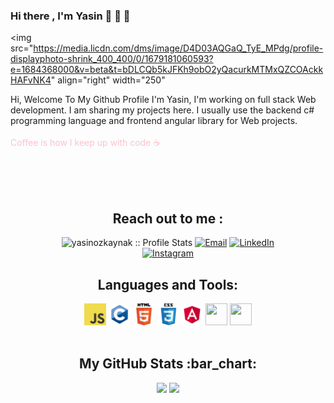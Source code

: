 ### Hi there , I'm Yasin 👋 👋 👋
<img src="https://media.licdn.com/dms/image/D4D03AQGaQ_TyE_MPdg/profile-displayphoto-shrink_400_400/0/1679181060593?e=1684368000&v=beta&t=bDLCQb5kJFKh9obO2yQacurkMTMxQZCOAckkHAFvNK4" align="right" width="250" 












Hi, Welcome To My Github Profile 
I'm Yasin, I'm working on full stack Web development. I am sharing my projects here. I usually use the backend c# programming language and frontend angular library for Web projects. 
<br>
<br>
<font color="pink"> Coffee is how I keep up with code ☕ </font> 

<br><br><br>
### <h2 align="center">Reach out to me :</h2>
<div class="container">
<p align="center">
<img src="https://komarev.com/ghpvc/?username=yasinozkaynak&color=green" alt="yasinozkaynak :: Profile Stats"></a>
<a href="mailto:yasnozkaynk@gmail.com"><img alt="Email" src="https://img.shields.io/badge/Email-yasnozkaynk@gmail.com-blue?style=flat&logo=gmail"></a>
<a href="https://www.linkedin.com/in/yasin-%C3%B6zkaynak-b3a4071b1/" target="_blank"><img alt="LinkedIn" src="https://img.shields.io/badge/LinkedIn-@yasinozkaynak-blue?style=flat&logo=linkedin"></a>
<br>
<a href="https://www.instagram.com/yasnozkaynk/"><img alt="Instagram" src="https://img.shields.io/badge/Instagram-yasnozkaynk-black?style=flat-square&logo=instagram"></a>
</p>                     
   </div>
<h2 align="center"> Languages and Tools:</h2>
<div class="container"  align="center">
<img src="https://raw.githubusercontent.com/github/explore/80688e429a7d4ef2fca1e82350fe8e3517d3494d/topics/javascript/javascript.png" width="35" height="35">
<img src="https://raw.githubusercontent.com/github/explore/f3e22f0dca2be955676bc70d6214b95b13354ee8/topics/c/c.png" width="35" height="35">
<img src="https://raw.githubusercontent.com/github/explore/80688e429a7d4ef2fca1e82350fe8e3517d3494d/topics/html/html.png" width="35" height="35">
<img src="https://raw.githubusercontent.com/github/explore/80688e429a7d4ef2fca1e82350fe8e3517d3494d/topics/css/css.png" width="35" height="35">
<img src="https://raw.githubusercontent.com/github/explore/80688e429a7d4ef2fca1e82350fe8e3517d3494d/topics/angular/angular.png" width="35" height="35">
<img src="https://www.stepsoftware.com/images/services/c-sharp.png" width="35" height="35">
<img src="https://silentinstallhq.com/wp-content/uploads/2020/12/NET.png" width="35" height="35">
</div>
<br>
<h2 align="center">My GitHub Stats :bar_chart:</h2>
<p align="center">
<img src="https://github-readme-stats.vercel.app/api?username=yasinozkaynk&theme=radical">
<img height=195 src="https://github-readme-stats.vercel.app/api/top-langs/?username=yasinozkaynk&layout=compact"> </p>
